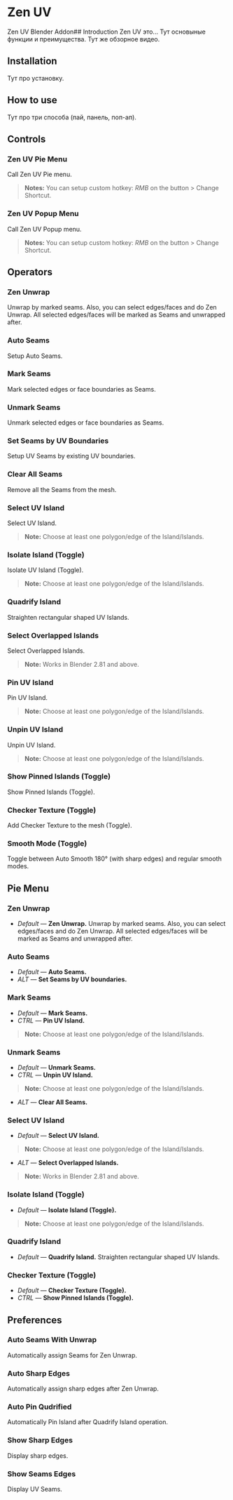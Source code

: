 
# Zen UV
Zen UV Blender Addon## Introduction
Zen UV это... Тут основыные функции и преимущества. Тут же обзорное видео.
## Installation
Тут про установку.
## How to use
Тут про три способа (пай, панель, поп-ап).
## Controls
### Zen UV Pie Menu
Call Zen UV Pie menu.
> **Notes:** You can setup custom hotkey: *RMB* on the button > Change Shortcut.
### Zen UV Popup Menu
Call Zen UV Popup menu.
> **Notes:** You can setup custom hotkey: *RMB* on the button > Change Shortcut.
## Operators
### Zen Unwrap
Unwrap by marked seams. Also, you can select edges/faces and do Zen Unwrap. All selected edges/faces will be marked as Seams and unwrapped after.
### Auto Seams
Setup Auto Seams.
### Mark Seams
Mark selected edges or face boundaries as Seams.
### Unmark Seams
Unmark selected edges or face boundaries as Seams.
### Set Seams by UV Boundaries
Setup UV Seams by existing UV boundaries.
### Clear All Seams
Remove all the Seams from the mesh.
### Select UV Island
Select UV Island. 
> **Note:** Choose at least one polygon/edge of the Island/Islands.
### Isolate Island (Toggle)
Isolate UV Island (Toggle). 
> **Note:** Choose at least one polygon/edge of the Island/Islands.
### Quadrify Island
Straighten rectangular shaped UV Islands.
### Select Overlapped Islands
Select Overlapped Islands.
> **Note:** Works in Blender 2.81 and above.
### Pin UV Island
Pin UV Island. 
> **Note:** Choose at least one polygon/edge of the Island/Islands.
### Unpin UV Island
Unpin UV Island. 
> **Note:** Choose at least one polygon/edge of the Island/Islands.
### Show Pinned Islands (Toggle)
Show Pinned Islands (Toggle).
### Checker Texture (Toggle)
Add Checker Texture to the mesh (Toggle).
### Smooth Mode (Toggle)
Toggle between Auto Smooth 180° (with sharp edges) and regular smooth modes.
## Pie Menu
### Zen Unwrap
- *Default* — **Zen Unwrap.** Unwrap by marked seams. Also, you can select edges/faces and do Zen Unwrap. All selected edges/faces will be marked as Seams and unwrapped after.
### Auto Seams
- *Default* — **Auto Seams.**
- *ALT* — **Set Seams by UV boundaries.**
### Mark Seams
- *Default* — **Mark Seams.**
- *CTRL* — **Pin UV Island.**
> **Note:** Choose at least one polygon/edge of the Island/Islands.
### Unmark Seams
- *Default* — **Unmark Seams.**
- *CTRL* — **Unpin UV Island.**
> **Note:** Choose at least one polygon/edge of the Island/Islands.
- *ALT* — **Clear All Seams.**
### Select UV Island
- *Default* — **Select UV Island.**
> **Note:** Choose at least one polygon/edge of the Island/Islands.
- *ALT* — **Select Overlapped Islands.**
> **Note:** Works in Blender 2.81 and above.
### Isolate Island (Toggle)
- *Default* — **Isolate Island (Toggle).**
> **Note:** Choose at least one polygon/edge of the Island/Islands.
### Quadrify Island
- *Default* — **Quadrify Island.** Straighten rectangular shaped UV Islands.
### Checker Texture (Toggle)
- *Default* — **Checker Texture (Toggle).**
- *CTRL* — **Show Pinned Islands (Toggle).** 
## Preferences
### Auto Seams With Unwrap
Automatically assign Seams for Zen Unwrap.
### Auto Sharp Edges
Automatically assign sharp edges after Zen Unwrap.
### Auto Pin Qudrified
Automatically Pin Island after Quadrify Island operation.
### Show Sharp Edges
Display sharp edges.
### Show Seams Edges
Display UV Seams.
<!--stackedit_data:
eyJoaXN0b3J5IjpbLTk5ODcwMDU3MV19
-->